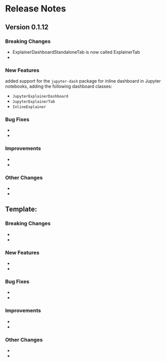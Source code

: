 # Release Notes

## Version 0.1.12

### Breaking Changes
- ExplainerDashboardStandaloneTab is now called ExplainerTab
- 

### New Features

added support for the `jupyter-dash` package for inline dashboard in 
Jupyter notebooks, adding the following dashboard classes:

- `JupyterExplainerDashboard`
- `JupyterExplainerTab`
- `InlineExplainer`

### Bug Fixes
-
-

### Improvements
-
-

### Other Changes
-
-


## Template:
### Breaking Changes
- 
- 

### New Features
-
-

### Bug Fixes
-
-

### Improvements
-
-

### Other Changes
-
-
